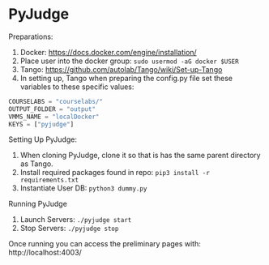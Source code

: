 # PyJudge

Preparations:

1. Docker: https://docs.docker.com/engine/installation/
2. Place user into the docker group:   ```sudo usermod -aG docker $USER ```
3. Tango: https://github.com/autolab/Tango/wiki/Set-up-Tango
4. In setting up, Tango when preparing the config.py file set these variables to these specific values:
```python
COURSELABS = "courselabs/"
OUTPUT_FOLDER = "output"
VMMS_NAME = "localDocker"
KEYS = ["pyjudge"]
```

Setting Up PyJudge:

1. When cloning PyJudge, clone it so that is has the same parent directory as Tango. 
3. Install required packages found in repo:   ```pip3 install -r requirements.txt```
4. Instantiate User DB: ```python3 dummy.py```

Running PyJudge

1. Launch Servers: ```./pyjudge start```
2. Stop Servers:   ```./pyjudge stop```

Once running you can access the preliminary pages with: http://localhost:4003/
